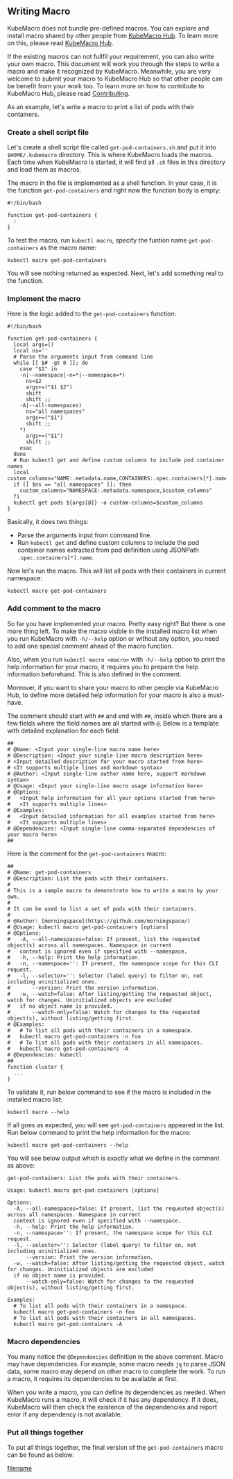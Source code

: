 ## Writing Macro

KubeMacro does not bundle pre-defined macros. You can explore and install macro shared by other people from [KubeMacro Hub](https://morningspace.github.io/kubemacro-hub/). To learn more on this, please read [KubeMacro Hub](kubemacro-hub.md).

If the existing macros can not fullfil your requirement, you can also write your own macro. This document will work you through the steps to write a macro and make it recognized by KubeMacro. Meanwhile, you are very welcome to submit your macro to KubeMacro Hub so that other people can be benefit from your work too. To learn more on how to contribute to KubeMacro Hub, please read [Contributing](contributing.md).

As an example, let's write a macro to print a list of pods with their containers.

### Create a shell script file

Let's create a shell script file called `get-pod-containers.sh` and put it into `$HOME/.kubemacro` directory. This is where KubeMacro loads the macros. Each time when KubeMacro is started, it will find all `.sh` files in this directory and load them as macros.

The macro in the file is implemented as a shell function. In your case, it is the function `get-pod-containers` and right now the function body is empty:
```shell
#!/bin/bash

function get-pod-containers {
  :
}
```

To test the macro, run `kubectl macro`, specify the funtion name `get-pod-containers` as the macro name:
```shell
kubectl macro get-pod-containers
```

You will see nothing returned as expected. Next, let's add something real to the function.

### Implement the macro

Here is the logic added to the `get-pod-containers` function:
```shell
#!/bin/bash

function get-pod-containers {
  local args=()
  local ns=''
  # Parse the arguments input from command line
  while [[ $# -gt 0 ]]; do
    case "$1" in
    -n|--namespace|-n=*|--namespace=*)
      ns=$2
      args+=("$1 $2")
      shift
      shift ;;
    -A|--all-namespaces)
      ns="all namespaces"
      args+=("$1")
      shift ;;
    *)
      args+=("$1")
      shift ;;
    esac
  done
  # Run kubectl get and define custom columns to include pod container names
  local custom_columns="NAME:.metadata.name,CONTAINERS:.spec.containers[*].name"
  if [[ $ns == "all namespaces" ]]; then
    custom_columns="NAMESPACE:.metadata.namespace,$custom_columns"
  fi
  kubectl get pods ${args[@]} -o custom-columns=$custom_columns
}
```

Basically, it does two things:
* Parse the arguments input from command line.
* Run `kubectl get` and define custom columns to include the pod container names extracted from pod definition using JSONPath `.spec.containers[*].name`.

Now let's run the macro. This will list all pods with their containers in current namespace:
```shell
kubectl macro get-pod-containers
```

### Add comment to the macro

So far you have implemented your macro. Pretty easy right? But there is one more thing left. To make the macro visible in the installed macro list when you run KubeMacro with `-h/--help` option or without any option, you need to add one special comment ahead of the macro function.

Also, when you run `kubectl macro <macro>` with `-h/--help` option to print the help information for your macro, it requires you to prepare the help information beforehand. This is also defined in the comment.
  
Moreover, if you want to share your macro to other people via KubeMacro Hub, to define more detailed help information for your macro is also a must-have.

The comment should start with `##` and end with `##`, inside which there are a few fields where the field names are all started with `@`. Below is a template with detailed explanation for each field:
```shell
##
# @Name: <Input your single-line macro name here>
# @Description: <Input your single-line macro description here>
# <Input detailed description for your macro started from here>
# <It supports multiple lines and markdown syntax>
# @Author: <Input single-line author name here, support markdown syntax>
# @Usage: <Input your single-line macro usage information here>
# @Options:
#   <Input help information for all your options started from here>
#   <It supports multiple lines>
# @Examples:
#   <Input detailed information for all examples started from here>
#   <It supports multiple lines>
# @Dependencies: <Input single-line comma-separated dependencies of your macro here>
##
```

Here is the comment for the `get-pod-containers` macro:
```shell
##
# @Name: get-pod-containers
# @Description: List the pods with their containers.
#
# This is a sample macro to demonstrate how to write a macro by your own.
#
# It can be used to list a set of pods with their containers.
#
# @Author: [morningspace](https://github.com/morningspace/)
# @Usage: kubectl macro get-pod-containers [options]
# @Options:
#   -A, --all-namespaces=false: If present, list the requested object(s) across all namespaces. Namespace in current
#   context is ignored even if specified with --namespace.
#   -h, --help: Print the help information.
#   -n, --namespace='': If present, the namespace scope for this CLI request.
#   -l, --selector='': Selector (label query) to filter on, not including uninitialized ones.
#       --version: Print the version information.
#   -w, --watch=false: After listing/getting the requested object, watch for changes. Uninitialized objects are excluded
#   if no object name is provided.
#       --watch-only=false: Watch for changes to the requested object(s), without listing/getting first.
# @Examples:
#   # To list all pods with their containers in a namespace.
#   kubectl macro get-pod-containers -n foo
#   # To list all pods with their containers in all namespaces.
#   kubectl macro get-pod-containers -A
# @Dependencies: kubectl
##
function cluster {
  ...
}
```

To validate it, run below command to see if the macro is included in the installed macro list:
```shell
kubectl macro --help
```

If all goes as expected, you will see `get-pod-containers` appeared in the list. Run below command to print the help information for the macro:
```shell
kubectl macro get-pod-containers --help
```

You will see below output which is exactly what we define in the comment as above:
```
get-pod-containers: List the pods with their containers.

Usage: kubectl macro get-pod-containers [options]

Options:
  -A, --all-namespaces=false: If present, list the requested object(s) across all namespaces. Namespace in current
  context is ignored even if specified with --namespace.
  -h, --help: Print the help information.
  -n, --namespace='': If present, the namespace scope for this CLI request.
  -l, --selector='': Selector (label query) to filter on, not including uninitialized ones.
      --version: Print the version information.
  -w, --watch=false: After listing/getting the requested object, watch for changes. Uninitialized objects are excluded
  if no object name is provided.
      --watch-only=false: Watch for changes to the requested object(s), without listing/getting first.

Examples:
  # To list all pods with their containers in a namespace.
  kubectl macro get-pod-containers -n foo
  # To list all pods with their containers in all namespaces.
  kubectl macro get-pod-containers -A
```

### Macro dependencies

You many notice the `@Dependencies` definition in the above comment. Macro may have dependencies. For example, some macro needs `jq` to parse JSON data, some macro may depend on other macro to complete the work. To run a macro, it requires its dependencies to be available at first.

When you write a macro, you can define its dependencies as needed. When KubeMacro runs a macro, it will check if it has any dependency. If it does, KubeMacro will then check the existence of the dependencies and report error if any dependency is not available.

### Put all things together

To put all things together, the final version of the `get-pod-containers` macro can be found as below:

[filename](assets/get-pod-containers.sh ':include :type=code shell')
